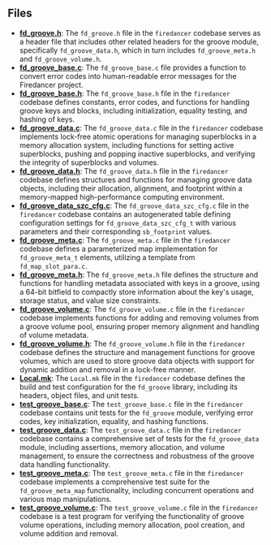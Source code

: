 
## Files
- **[fd_groove.h](groove/fd_groove.h.driver.md)**: The `fd_groove.h` file in the `firedancer` codebase serves as a header file that includes other related headers for the groove module, specifically `fd_groove_data.h`, which in turn includes `fd_groove_meta.h` and `fd_groove_volume.h`.
- **[fd_groove_base.c](groove/fd_groove_base.c.driver.md)**: The `fd_groove_base.c` file provides a function to convert error codes into human-readable error messages for the Firedancer project.
- **[fd_groove_base.h](groove/fd_groove_base.h.driver.md)**: The `fd_groove_base.h` file in the `firedancer` codebase defines constants, error codes, and functions for handling groove keys and blocks, including initialization, equality testing, and hashing of keys.
- **[fd_groove_data.c](groove/fd_groove_data.c.driver.md)**: The `fd_groove_data.c` file in the `firedancer` codebase implements lock-free atomic operations for managing superblocks in a memory allocation system, including functions for setting active superblocks, pushing and popping inactive superblocks, and verifying the integrity of superblocks and volumes.
- **[fd_groove_data.h](groove/fd_groove_data.h.driver.md)**: The `fd_groove_data.h` file in the `firedancer` codebase defines structures and functions for managing groove data objects, including their allocation, alignment, and footprint within a memory-mapped high-performance computing environment.
- **[fd_groove_data_szc_cfg.c](groove/fd_groove_data_szc_cfg.c.driver.md)**: The `fd_groove_data_szc_cfg.c` file in the `firedancer` codebase contains an autogenerated table defining configuration settings for `fd_groove_data_szc_cfg_t` with various parameters and their corresponding `sb_footprint` values.
- **[fd_groove_meta.c](groove/fd_groove_meta.c.driver.md)**: The `fd_groove_meta.c` file in the `firedancer` codebase defines a parameterized map implementation for `fd_groove_meta_t` elements, utilizing a template from `fd_map_slot_para.c`.
- **[fd_groove_meta.h](groove/fd_groove_meta.h.driver.md)**: The `fd_groove_meta.h` file defines the structure and functions for handling metadata associated with keys in a groove, using a 64-bit bitfield to compactly store information about the key's usage, storage status, and value size constraints.
- **[fd_groove_volume.c](groove/fd_groove_volume.c.driver.md)**: The `fd_groove_volume.c` file in the `firedancer` codebase implements functions for adding and removing volumes from a groove volume pool, ensuring proper memory alignment and handling of volume metadata.
- **[fd_groove_volume.h](groove/fd_groove_volume.h.driver.md)**: The `fd_groove_volume.h` file in the `firedancer` codebase defines the structure and management functions for groove volumes, which are used to store groove data objects with support for dynamic addition and removal in a lock-free manner.
- **[Local.mk](groove/Local.mk.driver.md)**: The `Local.mk` file in the `firedancer` codebase defines the build and test configuration for the `fd_groove` library, including its headers, object files, and unit tests.
- **[test_groove_base.c](groove/test_groove_base.c.driver.md)**: The `test_groove_base.c` file in the `firedancer` codebase contains unit tests for the `fd_groove` module, verifying error codes, key initialization, equality, and hashing functions.
- **[test_groove_data.c](groove/test_groove_data.c.driver.md)**: The `test_groove_data.c` file in the `firedancer` codebase contains a comprehensive set of tests for the `fd_groove_data` module, including assertions, memory allocation, and volume management, to ensure the correctness and robustness of the groove data handling functionality.
- **[test_groove_meta.c](groove/test_groove_meta.c.driver.md)**: The `test_groove_meta.c` file in the `firedancer` codebase implements a comprehensive test suite for the `fd_groove_meta_map` functionality, including concurrent operations and various map manipulations.
- **[test_groove_volume.c](groove/test_groove_volume.c.driver.md)**: The `test_groove_volume.c` file in the `firedancer` codebase is a test program for verifying the functionality of groove volume operations, including memory allocation, pool creation, and volume addition and removal.
